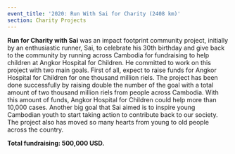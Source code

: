 ```yaml
---
event_title: '2020: Run With Sai for Charity (2408 km)'
section: Charity Projects
---
```


**Run for Charity with Sai** was an impact footprint community project, initially by an enthusiastic runner, Sai, to celebrate his 30th birthday and give back to the community by running across Cambodia for fundraising to help children at Angkor Hospital for Children. He committed to work on this project with two main goals. First of all, expect to raise funds for Angkor Hospital for Children for one thousand million riels. The project has been done successfully by raising double the number of the goal with a total amount of two thousand million riels from people across Cambodia. With this amount of funds, Angkor Hospital for Children could help more than 10,000 cases. Another big goal that Sai aimed is to inspire young Cambodian youth to start taking action to contribute back to our society. The project also has moved so many hearts from young to old people across the country.


**Total fundraising: 500,000 USD.**

